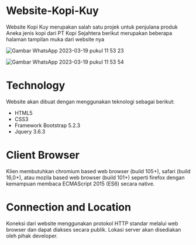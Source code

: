 # Website-Kopi-Kuy

Website Kopi Kuy merupakan salah satu projek untuk penjulana produk Aneka jenis kopi dari PT Kopi Sejahtera 
berikut merupakan beberapa halaman tampilan muka dari website nya

![Gambar WhatsApp 2023-03-19 pukul 11 53 23](https://user-images.githubusercontent.com/60558674/226154471-42c9674f-9e49-468c-b107-67e068718b53.jpg)

![Gambar WhatsApp 2023-03-19 pukul 11 53 54](https://user-images.githubusercontent.com/60558674/226154472-3a2e3e12-ef77-47d3-9e0f-39f7811f1fc9.jpg)

# Technology

Website akan dibuat dengan menggunakan teknologi sebagai berikut:
- HTML5
- CSS3
- Framework Bootstrap 5.2.3
- Jquery 3.6.3


# Client Browser

Klien membutuhkan chromium based web browser (build 105+), safari (build 16,0+), atau mozila based web browser (build 101+) seperti firefox dengan kemampuan membaca ECMAScript 2015 (ES6) secara native.


# Connection and Location

Koneksi dari website menggunakan protokol HTTP standar melalui web browser dan dapat diakses secara publik. Lokasi server akan disediakan oleh pihak developer.
